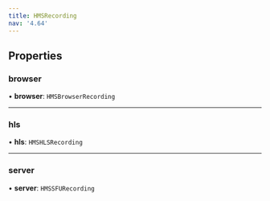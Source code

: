 ```yaml
---
title: HMSRecording
nav: '4.64'
---
```


## Properties

### browser

• **browser**: `HMSBrowserRecording`

---

### hls

• **hls**: `HMSHLSRecording`

---

### server

• **server**: `HMSSFURecording`
